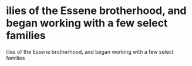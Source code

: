 # ilies of the Essene brotherhood, and began working with a few select families

ilies of the Essene brotherhood, and began working with a few select families